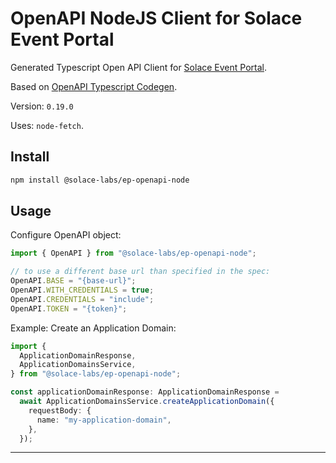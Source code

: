 # OpenAPI NodeJS Client for Solace Event Portal

Generated Typescript Open API Client for [Solace Event Portal](https://solace.com/products/portal/).

Based on [OpenAPI Typescript Codegen](https://github.com/ferdikoomen/openapi-typescript-codegen).

Version: `0.19.0`

Uses: `node-fetch`.

## Install

```bash
npm install @solace-labs/ep-openapi-node
```

## Usage

Configure OpenAPI object:

```typescript
import { OpenAPI } from "@solace-labs/ep-openapi-node";

// to use a different base url than specified in the spec:
OpenAPI.BASE = "{base-url}";
OpenAPI.WITH_CREDENTIALS = true;
OpenAPI.CREDENTIALS = "include";
OpenAPI.TOKEN = "{token}";
```

Example: Create an Application Domain:

```typescript
import {
  ApplicationDomainResponse,
  ApplicationDomainsService,
} from "@solace-labs/ep-openapi-node";

const applicationDomainResponse: ApplicationDomainResponse =
  await ApplicationDomainsService.createApplicationDomain({
    requestBody: {
      name: "my-application-domain",
    },
  });
```

---

